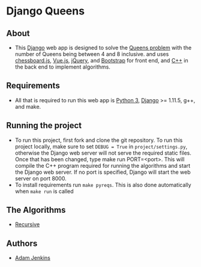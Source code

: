 # Django Queens

## About
* This [Django][django link] web app is designed to solve the [Queens problem][queens link]
  with the number of Queens being between 4 and 8 inclusive. and uses 
  [chessboard.js][chessboardjs link], [Vue.js][vuejs link], [jQuery][jquery link], 
  and [Bootstrap][bootstrap link] for front end, and [C++][c++ link] 
  in the back end to implement algorithms.

## Requirements
* All that is required to run this web app is [Python 3][python link], 
  [Django][django link] >= 1.11.5, g++, and make.

## Running the project
* To run this project, first fork and clone the git repository. To run this project locally, make sure to set 
  `DEBUG = True` in `project/settings.py`, otherwise the Django web server will not serve the 
  required static files. Once that has been changed, type make run PORT=&lt;port&gt;. This will compile 
  the C++ program required for running the algorithms and start the Django web server. If no port is specified, 
  Django will start the web server on port 8000. 
* To install requirements run `make pyreqs`.
    This is also done automatically when `make run` is called

## The Algorithms
* [Recursive][recursion link]

## Authors
* [Adam Jenkins][adam github]

[adam github]:	https://github.com/adamjenkins1

[jquery link]: https://jquery.com/
[bootstrap link]: https://getbootstrap.com/
[python link]: https://www.python.org/downloads/
[django link]: https://www.djangoproject.com/
[queens link]: https://en.wikipedia.org/wiki/Eight_queens_puzzle
[chessboardjs link]: https://chessboardjs.com/
[vuejs link]: https://vuejs.org/
[c++ link]: https://en.wikipedia.org/wiki/C%2B%2B
[recursion link]: https://en.wikipedia.org/wiki/Recursion_(computer_science)
